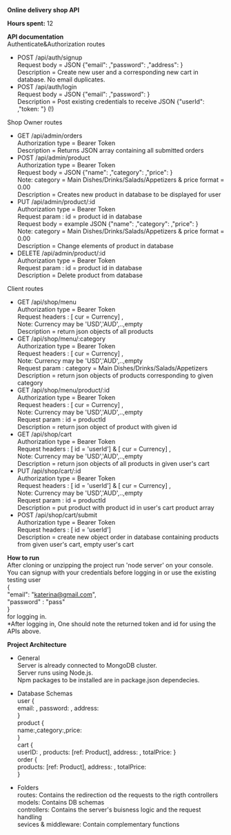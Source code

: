 **Online delivery shop API**

**Hours spent:** 12

**API documentation**  
Authenticate&Authorization routes   

* POST /api/auth/signup   
Request body = JSON {"email": ,"password": ,"address": }  
Description = Create new user and a corresponding new cart in database. No email duplicates.  
* POST /api/auth/login  
Request body = JSON {"email": ,"password": }  
Description = Post existing credentials to receive JSON {"userId": ,"token: "} (!)  

Shop Owner routes  

* GET /api/admin/orders  
Authorization type = Bearer Token  
Description = Returns JSON array containing all submitted orders  
* POST /api/admin/product  
Authorization type = Bearer Token  
Request body = JSON {"name": ,"category": ,"price": }  
Note: category = Main Dishes/Drinks/Salads/Appetizers & price format = 0.00  
Description = Creates new product in database to be displayed for user  
* PUT /api/admin/product/:id  
Authorization type = Bearer Token  
Request param : id = product id in database  
Request body = example JSON {"name": ,"category": ,"price": }  
Note: category = Main Dishes/Drinks/Salads/Appetizers & price format = 0.00  
Description = Change elements of product in database  
* DELETE /api/admin/product/:id  
Authorization type = Bearer Token  
Request param : id = product id in database  
Description = Delete product from database  

Client routes  

* GET /api/shop/menu  
Authorization type = Bearer Token  
Request headers : [ cur = Currency] ,  
Note: Currency may be 'USD','AUD',..,empty  
Description = return json objects of all products  
* GET /api/shop/menu/:category  
Authorization type = Bearer Token  
Request headers : [ cur = Currency] ,  
Note: Currency may be 'USD','AUD',..,empty  
Request param : category = Main Dishes/Drinks/Salads/Appetizers  
Description = return json objects of products corresponding to given category  
* GET /api/shop/menu/product/:id  
Authorization type = Bearer Token  
Request headers : [ cur = Currency] ,  
Note: Currency may be 'USD','AUD',..,empty  
Request param : id = productId  
Description = return json object of product with given id  
* GET /api/shop/cart  
Authorization type = Bearer Token  
Request headers : [ id = 'userId'] & [ cur = Currency] ,  
Note: Currency may be 'USD','AUD',..,empty  
Description = return json objects of all products in given user's cart  
* PUT /api/shop/cart/:id  
Authorization type = Bearer Token  
Request headers : [ id = 'userId'] &  [ cur = Currency] ,  
Note: Currency may be 'USD','AUD',..,empty  
Request param : id = productId  
Description = put product with product id in user's cart product array  
* POST /api/shop/cart/submit  
Authorization type = Bearer Token  
Request headers : [ id = 'userId']  
Description = create new object order in database containing products from given user's cart, empty user's cart   

**How to run**  
After cloning or unzipping the project run 'node server' on your console.
You can signup with your credentials before logging in or use the existing testing user  
{   
    "email": "katerina@gmail.com",  
    "password" : "pass"  
}  
for logging in.  
*After logging in, One should note the returned token and id for using the APIs above.  

   

**Project Architecture**  
* General  
Server is already connected to MongoDB cluster.  
Server runs using Node.js.  
Npm packages to be installed are in package.json dependecies.  

* Database Schemas  
user {  
    email: , password: , address:  
}    
product {  
    name:,category:,price:  
}  
cart {  
    userID: , products: [ref: Product], address: , totalPrice: 
}  
order {  
    products: [ref: Product], address: , totalPrice:  
}  
* Folders  
routes: Contains the redirection od the requests to the rigth controllers  
models: Contains DB schemas  
controllers: Contains the server's buisness logic and the request handling   
sevices & middleware: Contain complementary functions  






